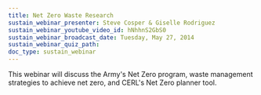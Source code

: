 ```yaml
---
title: Net Zero Waste Research
sustain_webinar_presenter: Steve Cosper & Giselle Rodriguez
sustain_webinar_youtube_video_id: hNhhnS2GbS0
sustain_webinar_broadcast_date: Tuesday, May 27, 2014
sustain_webinar_quiz_path:
doc_type: sustain_webinar
---
```


This webinar will discuss the Army's Net Zero program, waste management strategies to achieve net zero, and CERL's Net Zero planner tool.
